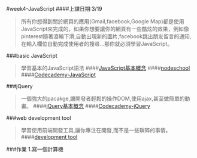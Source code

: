 #week4-JavaScript
####上課日期:3/19
>所有你想得到關於網頁的應用(Gmail,facebook,Google Map)都是使用JavaScript來完成的，如果你想要讓你的網頁有一些酷炫的效果，例如像pinterest隨著滾輪下滑,自動出現新的圖片,facebook跳出朋友留言的通知,在輸入欄位自動完成使用者的搜尋...那你就必須學習JavaScript。

###basic JavaScript
>學習基本的JavaScript語法
####[JavaScript基本概念](../javascripts/introduction.md)
####[nodeschool](http://nodeschool.io/)
####[Codecademy-JavaScript](http://www.codecademy.com/en/tracks/javascript)

###jQuery
>一個強大的pacakge,讓開發者輕鬆的操作DOM,使用ajax,甚至做簡單的動畫。
####[jQuery基本概念](../javascripts/jquery.md)
####[Codecademy-jQuery](http://www.codecademy.com/en/tracks/jquery)

###web development tool
>學習使用前端開發工具,讓你專注在開發,而不是一些瑣碎的事情。
####[development tool](../html/development_tool.md)

###作業
1.寫一個計算機
